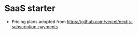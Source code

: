 # SaaS starter

- Pricing plans adopted from https://github.com/vercel/nextjs-subscription-payments
